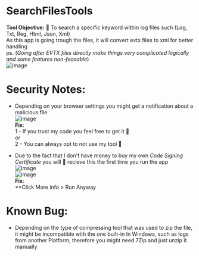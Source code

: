 # SearchFilesTools

**Tool Objective:** 🧐 To search a specific keyword within log files such (Log, Txt, Reg, Html, Json, Xml)<br/>
As this app is going trough the files, it will convert evtx files to xml for better handling <br/>
ps. (_Going after EVTX files directly make things very complicated logically and some features non-feasable_)<br/>
![image](https://github.com/ivanjrt/SearchFilesTools/assets/44326428/daad3e13-723d-457b-8957-aa7209688a2e)

# Security Notes:
* Depending on your browser settings you might get a notification about a malicious file<br/>
![image](https://github.com/ivanjrt/SearchFilesTools/assets/44326428/e8818b97-edc0-4a3c-82aa-ac5e23ed0db0)<br/>
**Fix**:<br/>
1 - If you trust my code you feel free to get it 🙂<br/>
or<br/>
2 - You can always opt to not use my tool 🙂<br/>

* Due to the fact that I don't have money to buy my own _Code Signing Certificate_ you will 💯 recieve this the first time you run the app<br/>
![image](https://github.com/ivanjrt/SCCM-Capabilities-Codes-Analyzer/assets/44326428/745209e0-f13e-4c80-bd19-b893dc000c27)<br/>
![image](https://github.com/ivanjrt/SearchFilesTools/assets/44326428/381bb43a-4e87-4db2-b0a4-ce8f7e536062)<br/>
**Fix**:<br/>
**Click More info > Run Anyway<br/>

# Known Bug:
- Depending on the type of compressing tool that was used to zip the file,
it might be incompatible with the one built-in In Windows, such as logs from another Platform,
therefore you might need 7Zip and just unzip it manually
